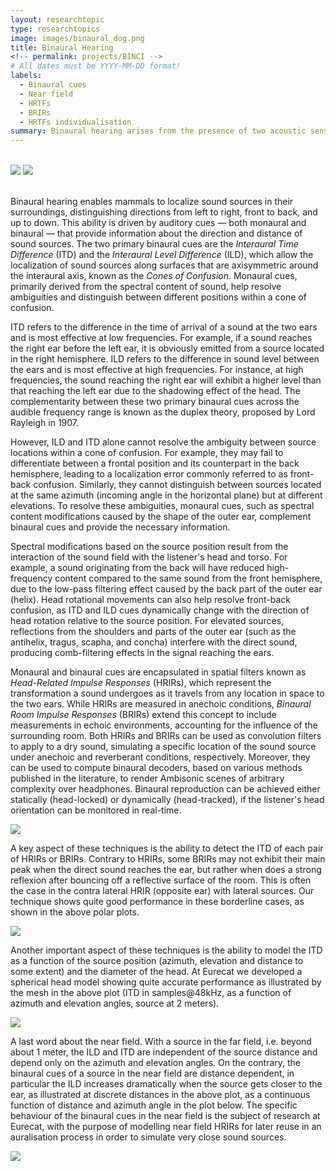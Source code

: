 ```yaml
---
layout: researchtopic
type: researchtopics
image: images/binaural_dog.png
title: Binaural Hearing
<!-- permalink: projects/BINCI -->
# All dates must be YYYY-MM-DD format!
labels:
  - Binaural cues
  - Near field
  - HRTFs
  - BRIRs
  - HRTFs individualisation
summary: Binaural hearing arises from the presence of two acoustic sensors – our ears – located on either side of the head. When a sound is captured by this pair of sensors, the resulting auditory cues convey its spatial attributes, offering a detailed spatial description of the auditory scene.
---
```


<br />
<div class="ui grid">
  <div class="ui medium centered images">
    <img class="ui image" src="/images/listening_test.jpeg">
    <img class="ui image" src="/images/binaural_cues.png">
  </div>
</div>
<br />

Binaural hearing enables mammals to localize sound sources in their surroundings, distinguishing directions from left to right, front to back, and up to down. This ability is driven by auditory cues — both monaural and binaural — that provide information about the direction and distance of sound sources. The two primary binaural cues are the *Interaural Time Difference* (ITD) and the *Interaural Level Difference* (ILD), which allow the localization of sound sources along surfaces that are axisymmetric around the interaural axis, known as the *Cones of Confusion*. Monaural cues, primarily derived from the spectral content of sound, help resolve ambiguities and distinguish between different positions within a cone of confusion.<br />

ITD refers to the difference in the time of arrival of a sound at the two ears and is most effective at low frequencies. For example, if a sound reaches the right ear before the left ear, it is obviously emitted from a source located in the right hemisphere. ILD refers to the difference in sound level between the ears and is most effective at high frequencies. For instance, at high frequencies, the sound reaching the right ear will exhibit a higher level than that reaching the left ear due to the shadowing effect of the head. The complementarity between these two primary binaural cues across the audible frequency range is known as the duplex theory, proposed by Lord Rayleigh in 1907.<br />

However, ILD and ITD alone cannot resolve the ambiguity between source locations within a cone of confusion. For example, they may fail to differentiate between a frontal position and its counterpart in the back hemisphere, leading to a localization error commonly referred to as front-back confusion. Similarly, they cannot distinguish between sources located at the same azimuth (incoming angle in the horizontal plane) but at different elevations. To resolve these ambiguities, monaural cues, such as spectral content modifications caused by the shape of the outer ear, complement binaural cues and provide the necessary information.

Spectral modifications based on the source position result from the interaction of the sound field with the listener's head and torso. For example, a sound originating from the back will have reduced high-frequency content compared to the same sound from the front hemisphere, due to the low-pass filtering effect caused by the back part of the outer ear (helix). Head rotational movements can also help resolve front-back confusion, as ITD and ILD cues dynamically change with the direction of head rotation relative to the source position. For elevated sources, reflections from the shoulders and parts of the outer ear (such as the antihelix, tragus, scapha, and concha) interfere with the direct sound, producing comb-filtering effects in the signal reaching the ears.<br />

Monaural and binaural cues are encapsulated in spatial filters known as *Head-Related Impulse Responses* (HRIRs), which represent the transformation a sound undergoes as it travels from any location in space to the two ears. While HRIRs are measured in anechoic conditions, *Binaural Room Impulse Responses* (BRIRs) extend this concept to include measurements in echoic environments, accounting for the influence of the surrounding room. Both HRIRs and BRIRs can be used as convolution filters to apply to a dry sound, simulating a specific location of the sound source under anechoic and reverberant conditions, respectively. Moreover, they can be used to compute binaural decoders, based on various methods published in the literature, to render Ambisonic scenes of arbitrary complexity over headphones. Binaural reproduction can be achieved either statically (head-locked) or dynamically (head-tracked), if the listener's head orientation can be monitored in real-time.

 <!--
 when done in anechoic conditions and *Binaural Room Impulse Responses* (BRIRs) when done in a reverberant room. Although several public databases of HRIRs are available for download, either measured with an artifical head (generic HRTFs) or with a binaural microphone worn by individuals (individual HRTFs), at Eurecat we are used to carry out our own HRIRs and BRIRs measurements. With this material at hand we compute binaural decoders following our own method inspired by the most recently published techniques. The binaural decoders are meant for the binaural rendering of the ambisonic content created with Sfëar plugins, be it static (head-locked) or dynamic (head-tracked). Moreover, we use to store these measurement data into SOFA files of type SimpleFreeFieldHRIR, which makes convenient to change the flavour of the binaural rendering.<br />
-->

<img class="ui image" src="/images/itd_detected.png">

A key aspect of these techniques is the ability to detect the ITD of each pair of HRIRs or BRIRs. Contrary to HRIRs, some BRIRs may not exhibit their main peak when the direct sound reaches the ear, but rather when does a strong reflexion after bouncing off a reflective surface of the room. This is often the case in the contra lateral HRIR (opposite ear) with lateral sources. Our technique shows quite good performance in these borderline cases, as shown in the above polar plots.<br />

<img class="ui image" src="/images/itd_mesh.png">

Another important aspect of these techniques is the ability to model the ITD as a function of the source position (azimuth, elevation and distance to some extent) and the diameter of the head. At Eurecat we developed a spherical head model showing quite accurate performance as illustrated by the mesh in the above plot (ITD in samples@48kHz, as a function of azimuth and elevation angles, source at 2 meters).<br />

<img class="ui image" src="/images/polar_extra_ild_1kHz.png">

A last word about the near field. With a source in the far field, i.e. beyond about 1 meter, the ILD and ITD are independent of the source distance and depend only on the azimuth and elevation angles. On the contrary, the binaural cues of a source in the near field are distance dependent, in particular the ILD increases dramatically when the source gets closer to the ear, as illustrated at discrete distances in the above plot, as a continuous function of distance and azimuth angle in the plot below. The specific behaviour of the binaural cues in the near field is the subject of research at Eurecat, with the purpose of modelling near field HRIRs for later reuse in an auralisation process in order to simulate very close sound sources.

<img class="ui image" src="/images/extra_ild_linear_upto_1.0kHz_mesh.png">
